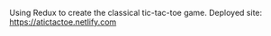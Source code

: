 Using Redux to create the classical tic-tac-toe game. Deployed site: https://atictactoe.netlify.com
